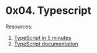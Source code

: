 # 0x04. Typescript

Resources: 
1. [TypeScript in 5 minutes](https://www.typescriptlang.org/docs/handbook/typescript-in-5-minutes.html)
2. [TypeScript documentation](https://www.typescriptlang.org/docs/handbook/basic-types.html)
